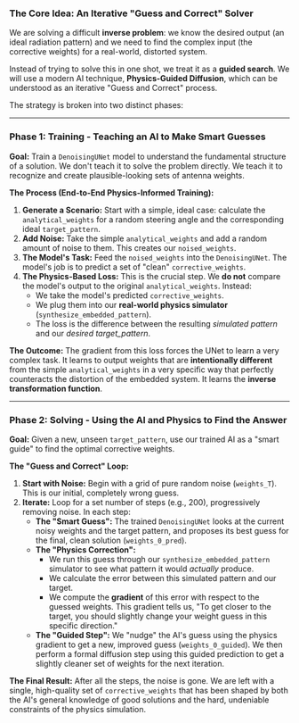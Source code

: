 ### The Core Idea: An Iterative "Guess and Correct" Solver

We are solving a difficult **inverse problem**: we know the desired output (an ideal radiation pattern) and we need to find the complex input (the corrective weights) for a real-world, distorted system.

Instead of trying to solve this in one shot, we treat it as a **guided search**. We will use a modern AI technique, **Physics-Guided Diffusion**, which can be understood as an iterative "Guess and Correct" process.

The strategy is broken into two distinct phases:

---

### Phase 1: Training - Teaching an AI to Make Smart Guesses

**Goal:** Train a `DenoisingUNet` model to understand the fundamental structure of a solution. We don't teach it to solve the problem directly. We teach it to recognize and create plausible-looking sets of antenna weights.

**The Process (End-to-End Physics-Informed Training):**

1.  **Generate a Scenario:** Start with a simple, ideal case: calculate the `analytical_weights` for a random steering angle and the corresponding ideal `target_pattern`.
2.  **Add Noise:** Take the simple `analytical_weights` and add a random amount of noise to them. This creates our `noised_weights`.
3.  **The Model's Task:** Feed the `noised_weights` into the `DenoisingUNet`. The model's job is to predict a set of "clean" `corrective_weights`.
4.  **The Physics-Based Loss:** This is the crucial step. We **do not** compare the model's output to the original `analytical_weights`. Instead:
    *   We take the model's predicted `corrective_weights`.
    *   We plug them into our **real-world physics simulator** (`synthesize_embedded_pattern`).
    *   The loss is the difference between the resulting *simulated pattern* and our *desired target_pattern*.

**The Outcome:** The gradient from this loss forces the UNet to learn a very complex task. It learns to output weights that are **intentionally different** from the simple `analytical_weights` in a very specific way that perfectly counteracts the distortion of the embedded system. It learns the **inverse transformation function**.

---

### Phase 2: Solving - Using the AI and Physics to Find the Answer

**Goal:** Given a new, unseen `target_pattern`, use our trained AI as a "smart guide" to find the optimal corrective weights.

**The "Guess and Correct" Loop:**

1.  **Start with Noise:** Begin with a grid of pure random noise (`weights_T`). This is our initial, completely wrong guess.
2.  **Iterate:** Loop for a set number of steps (e.g., 200), progressively removing noise. In each step:
    *   **The "Smart Guess":** The trained `DenoisingUNet` looks at the current noisy weights and the target pattern, and proposes its best guess for the final, clean solution (`weights_0_pred`).
    *   **The "Physics Correction":**
        *   We run this guess through our `synthesize_embedded_pattern` simulator to see what pattern it would *actually* produce.
        *   We calculate the error between this simulated pattern and our target.
        *   We compute the **gradient** of this error with respect to the guessed weights. This gradient tells us, "To get closer to the target, you should slightly change your weight guess in this specific direction."
    *   **The "Guided Step":** We "nudge" the AI's guess using the physics gradient to get a new, improved guess (`weights_0_guided`). We then perform a formal diffusion step using this guided prediction to get a slightly cleaner set of weights for the next iteration.

**The Final Result:** After all the steps, the noise is gone. We are left with a single, high-quality set of `corrective_weights` that has been shaped by both the AI's general knowledge of good solutions and the hard, undeniable constraints of the physics simulation.
